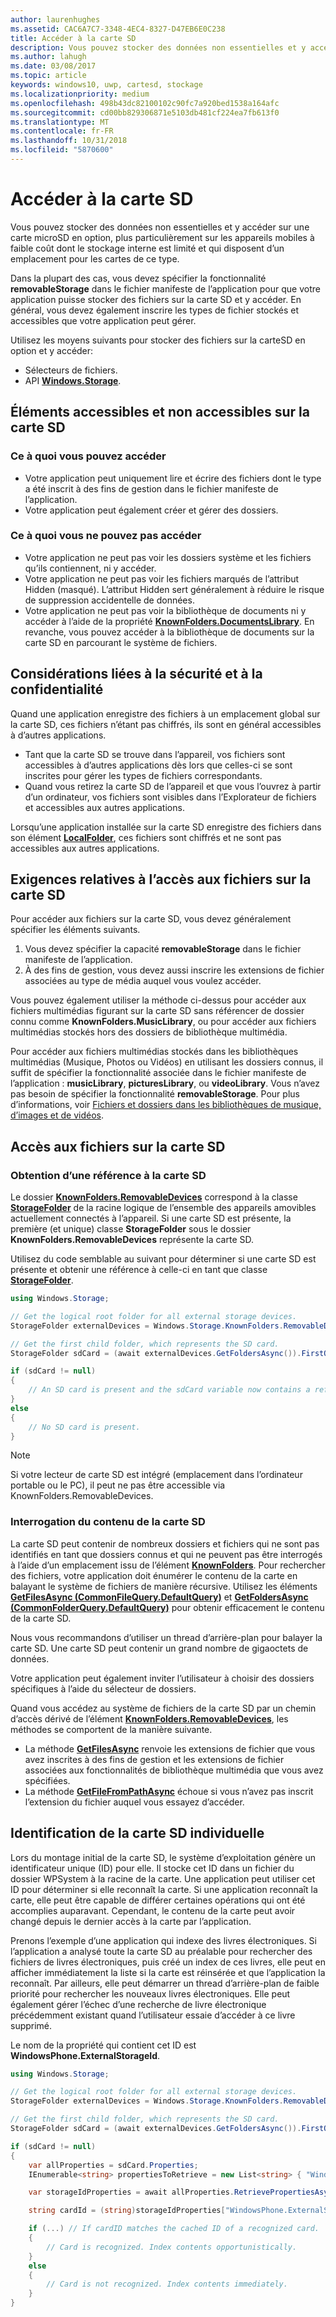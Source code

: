 ```yaml
---
author: laurenhughes
ms.assetid: CAC6A7C7-3348-4EC4-8327-D47EB6E0C238
title: Accéder à la carte SD
description: Vous pouvez stocker des données non essentielles et y accéder sur une carte microSD en option, plus particulièrement sur les appareils mobiles à faible coût dont le stockage interne est limité.
ms.author: lahugh
ms.date: 03/08/2017
ms.topic: article
keywords: windows10, uwp, cartesd, stockage
ms.localizationpriority: medium
ms.openlocfilehash: 498b43dc82100102c90fc7a920bed1538a164afc
ms.sourcegitcommit: cd00bb829306871e5103db481cf224ea7fb613f0
ms.translationtype: MT
ms.contentlocale: fr-FR
ms.lasthandoff: 10/31/2018
ms.locfileid: "5870600"
---
```

# <a name="access-the-sd-card"></a>Accéder à la carte SD



Vous pouvez stocker des données non essentielles et y accéder sur une carte microSD en option, plus particulièrement sur les appareils mobiles à faible coût dont le stockage interne est limité et qui disposent d’un emplacement pour les cartes de ce type.

Dans la plupart des cas, vous devez spécifier la fonctionnalité **removableStorage** dans le fichier manifeste de l’application pour que votre application puisse stocker des fichiers sur la carte SD et y accéder. En général, vous devez également inscrire les types de fichier stockés et accessibles que votre application peut gérer.

Utilisez les moyens suivants pour stocker des fichiers sur la carteSD en option et y accéder:
- Sélecteurs de fichiers.
- API [**Windows.Storage**](https://msdn.microsoft.com/library/windows/apps/br227346).

## <a name="what-you-can-and-cant-access-on-the-sd-card"></a>Éléments accessibles et non accessibles sur la carte SD

### <a name="what-you-can-access"></a>Ce à quoi vous pouvez accéder

- Votre application peut uniquement lire et écrire des fichiers dont le type a été inscrit à des fins de gestion dans le fichier manifeste de l’application.
- Votre application peut également créer et gérer des dossiers.

### <a name="what-you-cant-access"></a>Ce à quoi vous ne pouvez pas accéder

- Votre application ne peut pas voir les dossiers système et les fichiers qu’ils contiennent, ni y accéder.
- Votre application ne peut pas voir les fichiers marqués de l’attribut Hidden (masqué). L’attribut Hidden sert généralement à réduire le risque de suppression accidentelle de données.
- Votre application ne peut pas voir la bibliothèque de documents ni y accéder à l’aide de la propriété [**KnownFolders.DocumentsLibrary**](https://msdn.microsoft.com/library/windows/apps/br227152). En revanche, vous pouvez accéder à la bibliothèque de documents sur la carte SD en parcourant le système de fichiers.

## <a name="security-and-privacy-considerations"></a>Considérations liées à la sécurité et à la confidentialité

Quand une application enregistre des fichiers à un emplacement global sur la carte SD, ces fichiers n’étant pas chiffrés, ils sont en général accessibles à d’autres applications.

- Tant que la carte SD se trouve dans l’appareil, vos fichiers sont accessibles à d’autres applications dès lors que celles-ci se sont inscrites pour gérer les types de fichiers correspondants.
- Quand vous retirez la carte SD de l’appareil et que vous l’ouvrez à partir d’un ordinateur, vos fichiers sont visibles dans l’Explorateur de fichiers et accessibles aux autres applications.

Lorsqu’une application installée sur la carte SD enregistre des fichiers dans son élément [**LocalFolder**](https://msdn.microsoft.com/library/windows/apps/br241621), ces fichiers sont chiffrés et ne sont pas accessibles aux autres applications.

## <a name="requirements-for-accessing-files-on-the-sd-card"></a>Exigences relatives à l’accès aux fichiers sur la carte SD

Pour accéder aux fichiers sur la carte SD, vous devez généralement spécifier les éléments suivants.

1.  Vous devez spécifier la capacité **removableStorage** dans le fichier manifeste de l’application.
2.  À des fins de gestion, vous devez aussi inscrire les extensions de fichier associées au type de média auquel vous voulez accéder.

Vous pouvez également utiliser la méthode ci-dessus pour accéder aux fichiers multimédias figurant sur la carte SD sans référencer de dossier connu comme **KnownFolders.MusicLibrary**, ou pour accéder aux fichiers multimédias stockés hors des dossiers de bibliothèque multimédia.

Pour accéder aux fichiers multimédias stockés dans les bibliothèques multimédias (Musique, Photos ou Vidéos) en utilisant les dossiers connus, il suffit de spécifier la fonctionnalité associée dans le fichier manifeste de l’application : **musicLibrary**, **picturesLibrary**, ou **videoLibrary**. Vous n’avez pas besoin de spécifier la fonctionnalité **removableStorage**. Pour plus d’informations, voir [Fichiers et dossiers dans les bibliothèques de musique, d’images et de vidéos](quickstart-managing-folders-in-the-music-pictures-and-videos-libraries.md).

## <a name="accessing-files-on-the-sd-card"></a>Accès aux fichiers sur la carte SD

### <a name="getting-a-reference-to-the-sd-card"></a>Obtention d’une référence à la carte SD

Le dossier [**KnownFolders.RemovableDevices**](https://msdn.microsoft.com/library/windows/apps/br227158) correspond à la classe [**StorageFolder**](https://msdn.microsoft.com/library/windows/apps/br227230) de la racine logique de l’ensemble des appareils amovibles actuellement connectés à l’appareil. Si une carte SD est présente, la première (et unique) classe **StorageFolder** sous le dossier **KnownFolders.RemovableDevices** représente la carte SD.

Utilisez du code semblable au suivant pour déterminer si une carte SD est présente et obtenir une référence à celle-ci en tant que classe [**StorageFolder**](https://msdn.microsoft.com/library/windows/apps/br227230).

```csharp
using Windows.Storage;

// Get the logical root folder for all external storage devices.
StorageFolder externalDevices = Windows.Storage.KnownFolders.RemovableDevices;

// Get the first child folder, which represents the SD card.
StorageFolder sdCard = (await externalDevices.GetFoldersAsync()).FirstOrDefault();

if (sdCard != null)
{
    // An SD card is present and the sdCard variable now contains a reference to it.
}
else
{
    // No SD card is present.
}
```

> [!NOTE]
> Si votre lecteur de carte SD est intégré (emplacement dans l’ordinateur portable ou le PC), il peut ne pas être accessible via KnownFolders.RemovableDevices.

### <a name="querying-the-contents-of-the-sd-card"></a>Interrogation du contenu de la carte SD

La carte SD peut contenir de nombreux dossiers et fichiers qui ne sont pas identifiés en tant que dossiers connus et qui ne peuvent pas être interrogés à l’aide d’un emplacement issu de l’élément [**KnownFolders**](https://msdn.microsoft.com/library/windows/apps/br227151). Pour rechercher des fichiers, votre application doit énumérer le contenu de la carte en balayant le système de fichiers de manière récursive. Utilisez les éléments [**GetFilesAsync (CommonFileQuery.DefaultQuery)**](https://msdn.microsoft.com/library/windows/apps/br227274) et [**GetFoldersAsync (CommonFolderQuery.DefaultQuery)**](https://msdn.microsoft.com/library/windows/apps/br227281) pour obtenir efficacement le contenu de la carte SD.

Nous vous recommandons d’utiliser un thread d’arrière-plan pour balayer la carte SD. Une carte SD peut contenir un grand nombre de gigaoctets de données.

Votre application peut également inviter l’utilisateur à choisir des dossiers spécifiques à l’aide du sélecteur de dossiers.

Quand vous accédez au système de fichiers de la carte SD par un chemin d’accès dérivé de l’élément [**KnownFolders.RemovableDevices**](https://msdn.microsoft.com/library/windows/apps/br227158), les méthodes se comportent de la manière suivante.

-   La méthode [**GetFilesAsync**](https://msdn.microsoft.com/library/windows/apps/br227273) renvoie les extensions de fichier que vous avez inscrites à des fins de gestion et les extensions de fichier associées aux fonctionnalités de bibliothèque multimédia que vous avez spécifiées.
-   La méthode [**GetFileFromPathAsync**](https://msdn.microsoft.com/library/windows/apps/br227206) échoue si vous n’avez pas inscrit l’extension du fichier auquel vous essayez d’accéder.

## <a name="identifying-the-individual-sd-card"></a>Identification de la carte SD individuelle

Lors du montage initial de la carte SD, le système d’exploitation génère un identificateur unique (ID) pour elle. Il stocke cet ID dans un fichier du dossier WPSystem à la racine de la carte. Une application peut utiliser cet ID pour déterminer si elle reconnaît la carte. Si une application reconnaît la carte, elle peut être capable de différer certaines opérations qui ont été accomplies auparavant. Cependant, le contenu de la carte peut avoir changé depuis le dernier accès à la carte par l’application.

Prenons l’exemple d’une application qui indexe des livres électroniques. Si l’application a analysé toute la carte SD au préalable pour rechercher des fichiers de livres électroniques, puis créé un index de ces livres, elle peut en afficher immédiatement la liste si la carte est réinsérée et que l’application la reconnaît. Par ailleurs, elle peut démarrer un thread d’arrière-plan de faible priorité pour rechercher les nouveaux livres électroniques. Elle peut également gérer l’échec d’une recherche de livre électronique précédemment existant quand l’utilisateur essaie d’accéder à ce livre supprimé.

Le nom de la propriété qui contient cet ID est **WindowsPhone.ExternalStorageId**.

```csharp
using Windows.Storage;

// Get the logical root folder for all external storage devices.
StorageFolder externalDevices = Windows.Storage.KnownFolders.RemovableDevices;

// Get the first child folder, which represents the SD card.
StorageFolder sdCard = (await externalDevices.GetFoldersAsync()).FirstOrDefault();

if (sdCard != null)
{
    var allProperties = sdCard.Properties;
    IEnumerable<string> propertiesToRetrieve = new List<string> { "WindowsPhone.ExternalStorageId" };

    var storageIdProperties = await allProperties.RetrievePropertiesAsync(propertiesToRetrieve);

    string cardId = (string)storageIdProperties["WindowsPhone.ExternalStorageId"];

    if (...) // If cardID matches the cached ID of a recognized card.
    {
        // Card is recognized. Index contents opportunistically.
    }
    else
    {
        // Card is not recognized. Index contents immediately.
    }
}
```

 

 
